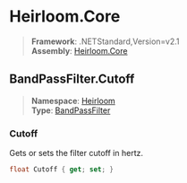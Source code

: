 # Heirloom.Core

> **Framework**: .NETStandard,Version=v2.1  
> **Assembly**: [Heirloom.Core][0]  

## BandPassFilter.Cutoff

> **Namespace**: [Heirloom][0]  
> **Type**: [BandPassFilter][1]  

### Cutoff

Gets or sets the filter cutoff in hertz.

```cs
float Cutoff { get; set; }
```

[0]: ../Heirloom.Core.md
[1]: Heirloom.BandPassFilter.md
